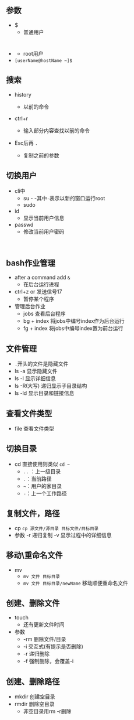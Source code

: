 ## 参数
- $
    - 普通用户
​
- #
    - root用户
​
- `[userName@hostName ~]$`
​
## 搜索
- history
    - 以前的命令

- ctrl+r
    - 输入部分内容查找以前的命令

- Esc后再 `.`
    - 复制之前的参数
## 切换用户
- cli中
    - su -
        -其中`-`表示以新的窗口运行root
    - sudo
- id
    - 显示当前用户信息
- passwd
    - 修改当前用户密码

​
## bash作业管理
- after a command add `&`
    - 在后台运行进程
- ctrl+z or 发送信号17
    - 暂停某个程序
- 管理后台作业
    - jobs 查看后台程序
    - bg + index 将jobs中编号index作为后台运行
    - fg + index 将jobs中编号index置为前台运行

## 文件管理
- `.`开头的文件是隐藏文件
- ls -a 显示隐藏文件
- ls -l 显示详细信息
- ls -R(大写) 递归显示子目录结构
- ls -ld 显示目录和链接信息
​
## 查看文件类型
- file 查看文件类型
​
## 切换目录
- cd 直接使用则类似 `cd ~`
    - `..` ：上一级目录
    - `.`：当前路径
    - `~`：用户的家目录
    - `-`：上一个工作路径

## 复制文件，路径
- cp
    `cp 源文件/源目录 目标文件/目标目录`
- 参数
    -r 递归复制
    -v 显示过程中的详细信息

## 移动\重命名文件
- mv
    - `mv 文件 目标目录`
    - `mv 文件 目标目录/newName` 移动顺便重命名文件

## 创建、删除文件
- touch 
    - 还有更新文件时间
- 参数
    - -rm 删除文件/目录
    - -i 交互式(有提示是否删除)
    - -r 递归删除
    - -f 强制删除，会覆盖-i

## 创建、删除路径
- mkdir 创建空目录
- rmdir 删除空目录
    - 非空目录用rm -r删除

